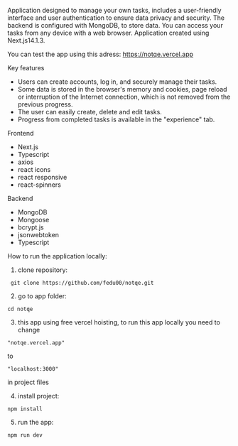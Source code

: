 Application designed to manage your own tasks, includes a user-friendly interface and user authentication to ensure data privacy and security. The backend is configured with MongoDB, to store data. You can access your tasks from any device with a web browser. Application created using Next.js14.1.3.

You can test the app using this adress: https://notqe.vercel.app

Key features

- Users can create accounts, log in, and securely manage their tasks.
- Some data is stored in the browser's memory and cookies, page reload or interruption of the Internet connection, which is not removed from the previous progress.
- The user can easily create, delete and edit tasks.
- Progress from completed tasks is available in the "experience" tab.

Frontend

- Next.js
- Typescript
- axios
- react icons
- react responsive
- react-spinners

Backend

- MongoDB
- Mongoose
- bcrypt.js
- jsonwebtoken
- Typescript

How to run the application locally:

1. clone repository:
```
 git clone https://github.com/fedu00/notqe.git
```
2. go to app folder:
```
cd notqe
```
3. this app using free vercel hoisting, to run this app locally you need to change
```
"notqe.vercel.app"
```
 to
 ```
"localhost:3000"
```
 in project files
 
4. install project: 
```
npm install
```
5. run the app:
```
npm run dev
```
